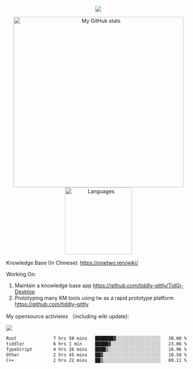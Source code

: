 <a href="https://github.com/linonetwo">
    <p align="center">
        <img src="https://github-profile-trophy.vercel.app/?username=linonetwo&column=7&theme=onedark"/>
    </p>
</a>
<a align="center" href="https://github.com/linonetwo">
  <p align="center">
    <img src="https://github-readme-stats.vercel.app/api?username=linonetwo&show_icons=true&count_private=true" alt="My GitHub stats" width="465"/>
    <img src="https://github-readme-stats.vercel.app/api/top-langs/?username=linonetwo&layout=compact&langs_count=10" alt="Languages" height="183">
  </p>
</a>

Knowledge Base (In Chinese): https://onetwo.ren/wiki/

Working On: 

1. Maintain a knowledge base app https://github.com/tiddly-gittly/TidGi-Desktop
1. Prototyping many KM tools using tw as a rapid prototype platform https://github.com/tiddly-gittly

My opensource activieies （including wiki update):

![](https://visitor-badge.glitch.me/badge?page_id=linonetwo.linonetwo)

<!--START_SECTION:waka-->

```txt
Rust              7 hrs 50 mins   ███████▓░░░░░░░░░░░░░░░░░   30.00 %
tiddler           6 hrs 1 min     █████▓░░░░░░░░░░░░░░░░░░░   23.06 %
TypeScript        4 hrs 26 mins   ████▒░░░░░░░░░░░░░░░░░░░░   16.96 %
Other             2 hrs 45 mins   ██▓░░░░░░░░░░░░░░░░░░░░░░   10.56 %
C++               2 hrs 22 mins   ██▒░░░░░░░░░░░░░░░░░░░░░░   09.11 %
```

<!--END_SECTION:waka-->
